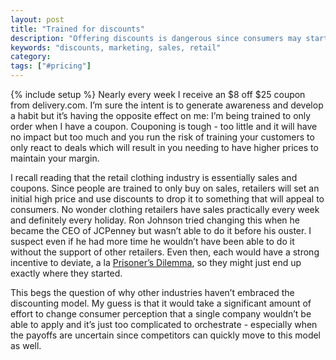```yaml
---
layout: post
title: "Trained for discounts"
description: "Offering discounts is dangerous since consumers may start associating your brand with discounts. It can also lead to an entire industry being driven by discounts."
keywords: "discounts, marketing, sales, retail"
category:
tags: ["#pricing"]
---
```

{% include setup %}
Nearly every week I receive an $8 off $25 coupon from delivery.com. I’m sure the intent is to generate awareness and develop a habit but it’s having the opposite effect on me: I’m being trained to only order when I have a coupon. Couponing is tough - too little and it will have no impact but too much and you run the risk of training your customers to only react to deals which will result in you needing to have higher prices to maintain your margin.

I recall reading that the retail clothing industry is essentially sales and coupons. Since people are trained to only buy on sales, retailers will set an initial high price and use discounts to drop it to something that will appeal to consumers. No wonder clothing retailers have sales practically every week and definitely every holiday. Ron Johnson tried changing this when he became the CEO of JCPenney but wasn’t able to do it before his ouster. I suspect even if he had more time he wouldn’t have been able to do it without the support of other retailers. Even then, each would have a strong incentive to deviate, a la <a href="https://en.wikipedia.org/wiki/Prisoner's_dilemma">Prisoner’s Dilemma</a>, so they might just end up exactly where they started.

This begs the question of why other industries haven’t embraced the discounting model. My guess is that it would take a significant amount of effort to change consumer perception that a single company wouldn’t be able to apply and it’s just too complicated to orchestrate - especially when the payoffs are uncertain since competitors can quickly move to this model as well.
